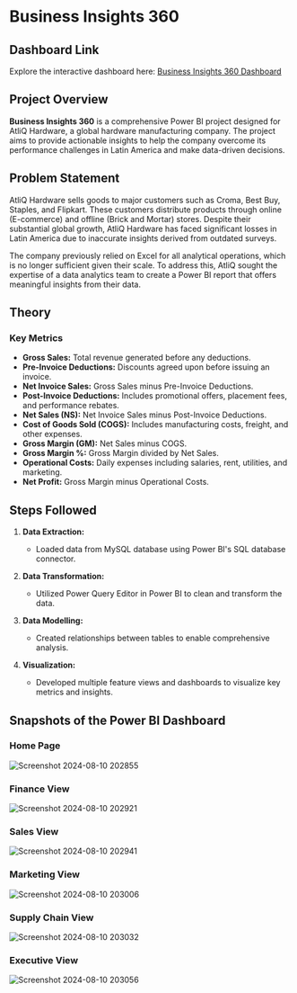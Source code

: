 # Business Insights 360

## Dashboard Link

Explore the interactive dashboard here: [Business Insights 360 Dashboard](https://app.powerbi.com/groups/d222dcb9-69af-465f-beab-e2787279444d/reports/448a0e0b-1f45-4eb0-bc98-fc86ab0392c7/9892818eac265521abd7?experience=power-bi)

## Project Overview

**Business Insights 360** is a comprehensive Power BI project designed for AtliQ Hardware, a global hardware manufacturing company. The project aims to provide actionable insights to help the company overcome its performance challenges in Latin America and make data-driven decisions.

## Problem Statement

AtliQ Hardware sells goods to major customers such as Croma, Best Buy, Staples, and Flipkart. These customers distribute products through online (E-commerce) and offline (Brick and Mortar) stores. Despite their substantial global growth, AtliQ Hardware has faced significant losses in Latin America due to inaccurate insights derived from outdated surveys.

The company previously relied on Excel for all analytical operations, which is no longer sufficient given their scale. To address this, AtliQ sought the expertise of a data analytics team to create a Power BI report that offers meaningful insights from their data.

## Theory

### Key Metrics

- **Gross Sales:** Total revenue generated before any deductions.
- **Pre-Invoice Deductions:** Discounts agreed upon before issuing an invoice.
- **Net Invoice Sales:** Gross Sales minus Pre-Invoice Deductions.
- **Post-Invoice Deductions:** Includes promotional offers, placement fees, and performance rebates.
- **Net Sales (NS):** Net Invoice Sales minus Post-Invoice Deductions.
- **Cost of Goods Sold (COGS):** Includes manufacturing costs, freight, and other expenses.
- **Gross Margin (GM):** Net Sales minus COGS.
- **Gross Margin %:** Gross Margin divided by Net Sales.
- **Operational Costs:** Daily expenses including salaries, rent, utilities, and marketing.
- **Net Profit:** Gross Margin minus Operational Costs.

## Steps Followed

1. **Data Extraction:**
   - Loaded data from MySQL database using Power BI's SQL database connector.

2. **Data Transformation:**
   - Utilized Power Query Editor in Power BI to clean and transform the data.

3. **Data Modelling:**
   - Created relationships between tables to enable comprehensive analysis.

4. **Visualization:**
   - Developed multiple feature views and dashboards to visualize key metrics and insights.

## Snapshots of the Power BI Dashboard

### Home Page
![Screenshot 2024-08-10 202855](https://github.com/user-attachments/assets/6289c95e-d29f-4d54-a166-b41da0efd086)
### Finance View
![Screenshot 2024-08-10 202921](https://github.com/user-attachments/assets/52279811-00da-4c1e-91fc-02adb40e5ba4)
### Sales View
![Screenshot 2024-08-10 202941](https://github.com/user-attachments/assets/bb072da3-4537-4d81-a5ec-76fa816bb4b5)
### Marketing View
![Screenshot 2024-08-10 203006](https://github.com/user-attachments/assets/cdab7411-b29e-4c2e-92c1-34dabce889fc)
### Supply Chain View
![Screenshot 2024-08-10 203032](https://github.com/user-attachments/assets/903078e9-a8bb-412a-ad7b-2fb19350f29a)
### Executive View
![Screenshot 2024-08-10 203056](https://github.com/user-attachments/assets/8bcf58e8-e12d-4aa3-867d-e4ead3366b9a)
